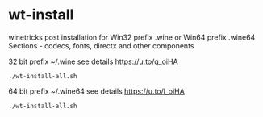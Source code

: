 # wt-install
winetricks post installation for Win32 prefix .wine or Win64 prefix .wine64
Sections - codecs, fonts, directx and other components

32 bit prefix ~/.wine
see details https://u.to/q_oiHA
```
./wt-install-all.sh
```

64 bit prefix ~/.wine64
see details https://u.to/l_oiHA
```
./wt-install-all.sh
```
